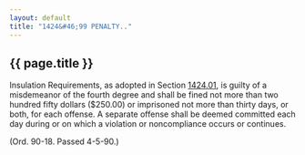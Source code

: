```yaml
---
layout: default 
title: "1424&#46;99 PENALTY.."
---
```


{{ page.title }}
----------------
Insulation Requirements, as adopted in Section [1424.01](56ddc479.html),
is guilty of a misdemeanor of the fourth degree and shall be fined not
more than two hundred fifty dollars (\$250.00) or imprisoned not more
than thirty days, or both, for each offense. A separate offense shall be
deemed committed each day during or on which a violation or
noncompliance occurs or continues.

(Ord. 90-18. Passed 4-5-90.)


